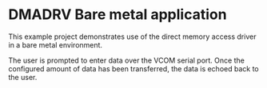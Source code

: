 # DMADRV Bare metal application #

This example project demonstrates use of the direct memory access driver 
in a bare metal environment.

The user is prompted to enter data over the VCOM serial port. Once the configured
amount of data has been transferred, the data is echoed back to the user. 